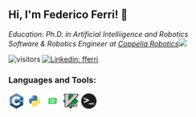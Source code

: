 <h2>Hi, I'm Federico Ferri! 👋</h2>
<p><em>Education: Ph.D. in Artificial Intelliigence and Robotics</em><br/>
<em>Software & Robotics Engineer at <a href="https://coppeliarobotics.com">Coppelia Robotics</a><img src="https://media.giphy.com/media/WUlplcMpOCEmTGBtBW/giphy.gif" width="30"></em></p>

![visitors](https://visitor-badge-reloaded.herokuapp.com/badge?page_id=fferri.fferri&color=00cf00)
[![Linkedin: fferri](https://img.shields.io/badge/-fferri-blue?style=flat-square&logo=Linkedin&logoColor=white&link=https://www.linkedin.com/in/fferri/)](https://www.linkedin.com/in/fferri/)

### Languages and Tools:

<code><img height="32" src="https://raw.githubusercontent.com/github/explore/180320cffc25f4ed1bbdfd33d4db3a66eeeeb358/topics/cpp/cpp.png"></code>
<code><img height="32" src="https://raw.githubusercontent.com/github/explore/80688e429a7d4ef2fca1e82350fe8e3517d3494d/topics/python/python.png"></code>
<code><img height="32" src="https://raw.githubusercontent.com/github/explore/80688e429a7d4ef2fca1e82350fe8e3517d3494d/topics/qt/qt.png"></code>
<code><img height="32" src="https://raw.githubusercontent.com/github/explore/80688e429a7d4ef2fca1e82350fe8e3517d3494d/topics/vim/vim.png"></code>
<code><img height="32" src="https://raw.githubusercontent.com/github/explore/d92924b1d925bb134e308bd29c9de6c302ed3beb/topics/terminal/terminal.png"></code>       

